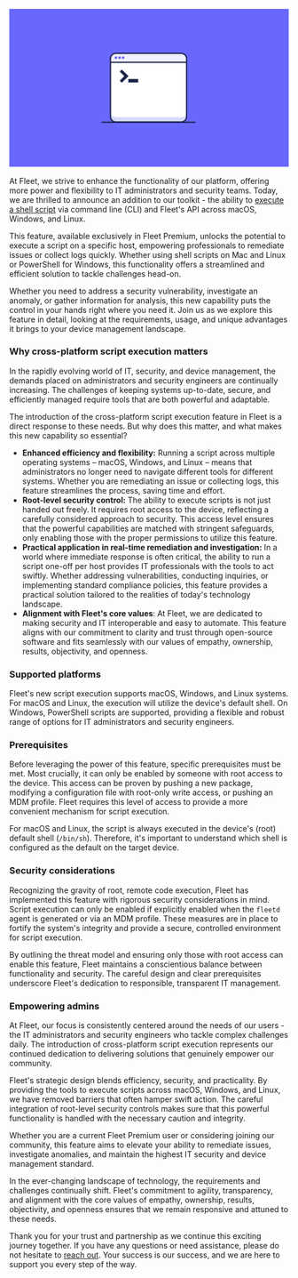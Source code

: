 ![Fleet MDM Cover](../website/assets/images/articles/introducing-cross-platform-script-execution-800x450@2x.png)

At Fleet, we strive to enhance the functionality of our platform, offering more power and flexibility to IT administrators and security teams. Today, we are thrilled to announce an addition to our toolkit - the ability to [execute a shell script](https://fleetdm.com/docs/using-fleet/scripts) via command line (CLI) and Fleet's API across macOS, Windows, and Linux.

This feature, available exclusively in Fleet Premium, unlocks the potential to execute a script on a specific host, empowering professionals to remediate issues or collect logs quickly. Whether using shell scripts on Mac and Linux or PowerShell for Windows, this functionality offers a streamlined and efficient solution to tackle challenges head-on.

Whether you need to address a security vulnerability, investigate an anomaly, or gather information for analysis, this new capability puts the control in your hands right where you need it. Join us as we explore this feature in detail, looking at the requirements, usage, and unique advantages it brings to your device management landscape.


### Why cross-platform script execution matters

In the rapidly evolving world of IT, security, and device management, the demands placed on administrators and security engineers are continually increasing. The challenges of keeping systems up-to-date, secure, and efficiently managed require tools that are both powerful and adaptable.

The introduction of the cross-platform script execution feature in Fleet is a direct response to these needs. But why does this matter, and what makes this new capability so essential?

* **Enhanced efficiency and flexibility:** Running a script across multiple operating systems – macOS, Windows, and Linux – means that administrators no longer need to navigate different tools for different systems. Whether you are remediating an issue or collecting logs, this feature streamlines the process, saving time and effort.
* **Root-level security control:** The ability to execute scripts is not just handed out freely. It requires root access to the device, reflecting a carefully considered approach to security. This access level ensures that the powerful capabilities are matched with stringent safeguards, only enabling those with the proper permissions to utilize this feature.
* **Practical application in real-time remediation and investigation:** In a world where immediate response is often critical, the ability to run a script one-off per host provides IT professionals with the tools to act swiftly. Whether addressing vulnerabilities, conducting inquiries, or implementing standard compliance policies, this feature provides a practical solution tailored to the realities of today's technology landscape.
* **Alignment with Fleet's core values**: At Fleet, we are dedicated to making security and IT interoperable and easy to automate. This feature aligns with our commitment to clarity and trust through open-source software and fits seamlessly with our values of empathy, ownership, results, objectivity, and openness.


### Supported platforms

Fleet's new script execution supports macOS, Windows, and Linux systems. For macOS and Linux, the execution will utilize the device's default shell. On Windows, PowerShell scripts are supported, providing a flexible and robust range of options for IT administrators and security engineers.


### Prerequisites

Before leveraging the power of this feature, specific prerequisites must be met. Most crucially, it can only be enabled by someone with root access to the device. This access can be proven by pushing a new package, modifying a configuration file with root-only write access, or pushing an MDM profile. Fleet requires this level of access to provide a more convenient mechanism for script execution.

For macOS and Linux, the script is always executed in the device's (root) default shell (`/bin/sh`). Therefore, it's important to understand which shell is configured as the default on the target device.


### Security considerations

Recognizing the gravity of root, remote code execution, Fleet has implemented this feature with rigorous security considerations in mind. Script execution can only be enabled if explicitly enabled when the `fleetd` agent is generated or via an MDM profile. These measures are in place to fortify the system's integrity and provide a secure, controlled environment for script execution.

By outlining the threat model and ensuring only those with root access can enable this feature, Fleet maintains a conscientious balance between functionality and security. The careful design and clear prerequisites underscore Fleet's dedication to responsible, transparent IT management.


### Empowering admins

At Fleet, our focus is consistently centered around the needs of our users - the IT administrators and security engineers who tackle complex challenges daily. The introduction of cross-platform script execution represents our continued dedication to delivering solutions that genuinely empower our community.

Fleet's strategic design blends efficiency, security, and practicality. By providing the tools to execute scripts across macOS, Windows, and Linux, we have removed barriers that often hamper swift action. The careful integration of root-level security controls makes sure that this powerful functionality is handled with the necessary caution and integrity.

Whether you are a current Fleet Premium user or considering joining our community, this feature aims to elevate your ability to remediate issues, investigate anomalies, and maintain the highest IT security and device management standard.

In the ever-changing landscape of technology, the requirements and challenges continually shift. Fleet's commitment to agility, transparency, and alignment with the core values of empathy, ownership, results, objectivity, and openness ensures that we remain responsive and attuned to these needs.

Thank you for your trust and partnership as we continue this exciting journey together. If you have any questions or need assistance, please do not hesitate to [reach out](https://fleetdm.com/support). Your success is our success, and we are here to support you every step of the way.


<meta name="category" value="releases">
<meta name="authorFullName" value="JD Strong">
<meta name="authorGitHubUsername" value="spokanemac">
<meta name="publishedOn" value="2023-10-17">
<meta name="articleTitle" value="Introducing cross-platform script execution">
<meta name="articleImageUrl" value="../website/assets/images/articles/introducing-cross-platform-script-execution-800x450@2x.png">

